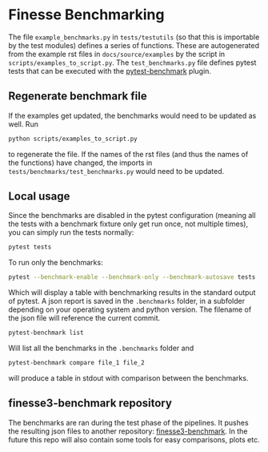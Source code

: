 # Finesse Benchmarking

The file `example_benchmarks.py`  in `tests/testutils` (so that this is importable by the test modules) defines a series of functions. These are autogenerated from the example rst files in `docs/source/examples` by the script in `scripts/examples_to_script.py`. The `test_benchmarks.py` file defines pytest tests that can be executed with the [pytest-benchmark](https://pytest-benchmark.readthedocs.io/en/latest/usage.html) plugin.

## Regenerate benchmark file

If the examples get updated, the benchmarks would need to be updated as well. Run

```bash
python scripts/examples_to_script.py
```

to regenerate the file. If the names of the rst files (and thus the names of the functions) have changed, the imports in `tests/benchmarks/test_benchmarks.py` would need to be updated.

## Local usage

Since the benchmarks are disabled in the pytest configuration (meaning all the tests with a benchmark fixture only get run once, not multiple times), you can simply run the tests normally:

```bash
pytest tests
```

To run only the benchmarks:

```bash
pytest --benchmark-enable --benchmark-only --benchmark-autosave tests
```

Which will display a table with benchmarking results in the standard output of pytest. A json report is saved in the `.benchmarks` folder, in a subfolder depending on your operating system and python version. The filename of the json file will reference the current commit.

```bash
pytest-benchmark list
```

Will list all the benchmarks in the `.benchmarks` folder and

```bash
pytest-benchmark compare file_1 file_2
```

will produce a table in stdout with comparison between the benchmarks.

## finesse3-benchmark repository

The benchmarks are ran during the test phase of the pipelines. It pushes the resulting json files to another repository: [finesse3-benchmark](https://gitlab.com/ifosim/finesse/finesse3-benchmark). In the future this repo will also contain some tools for easy comparisons, plots etc.
